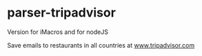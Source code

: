 # parser-tripadvisor

Version for iMacros and for nodeJS

Save emails to restaurants in all countries at www.tripadvisor.com
